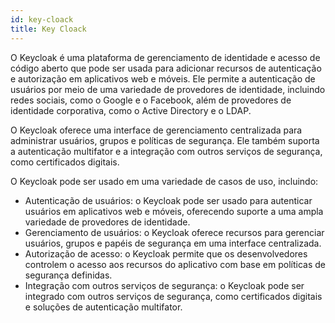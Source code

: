 ```yaml
---
id: key-cloack
title: Key Cloack
---
```


O Keycloak é uma plataforma de gerenciamento de identidade e acesso de código aberto que pode ser usada para adicionar recursos de autenticação e autorização em aplicativos web e móveis. Ele permite a autenticação de usuários por meio de uma variedade de provedores de identidade, incluindo redes sociais, como o Google e o Facebook, além de provedores de identidade corporativa, como o Active Directory e o LDAP.

O Keycloak oferece uma interface de gerenciamento centralizada para administrar usuários, grupos e políticas de segurança. Ele também suporta a autenticação multifator e a integração com outros serviços de segurança, como certificados digitais.

O Keycloak pode ser usado em uma variedade de casos de uso, incluindo:

- Autenticação de usuários: o Keycloak pode ser usado para autenticar usuários em aplicativos web e móveis, oferecendo suporte a uma ampla variedade de provedores de identidade.
- Gerenciamento de usuários: o Keycloak oferece recursos para gerenciar usuários, grupos e papéis de segurança em uma interface centralizada.
- Autorização de acesso: o Keycloak permite que os desenvolvedores controlem o acesso aos recursos do aplicativo com base em políticas de segurança definidas.
- Integração com outros serviços de segurança: o Keycloak pode ser integrado com outros serviços de segurança, como certificados digitais e soluções de autenticação multifator.